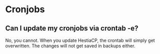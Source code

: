 # Cronjobs

## Can I update my cronjobs via crontab -e?

No, you cannot. When you update HestiaCP, the crontab will simply get overwritten. The changes will not get saved in backups either.
